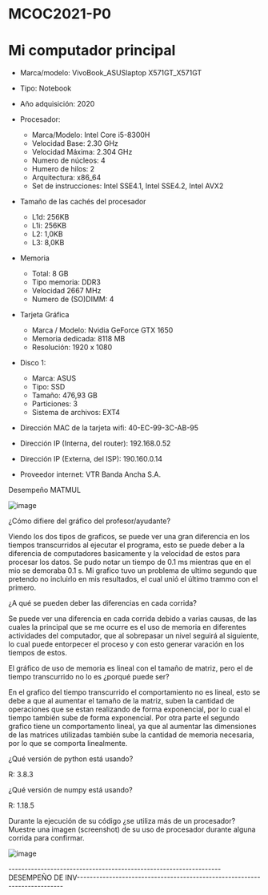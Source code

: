 # MCOC2021-P0

# Mi computador principal

* Marca/modelo: VivoBook_ASUSlaptop X571GT_X571GT
* Tipo: Notebook
* Año adquisición: 2020
* Procesador:
  * Marca/Modelo: Intel Core i5-8300H
  * Velocidad Base: 2.30 GHz
  * Velocidad Máxima: 2.304 GHz
  * Numero de núcleos: 4 
  * Humero de hilos: 2
  * Arquitectura: x86_64
  * Set de instrucciones: Intel SSE4.1, Intel SSE4.2, Intel AVX2
* Tamaño de las cachés del procesador
  * L1d: 256KB
  * L1i: 256KB
  * L2: 1,0KB
  * L3: 8,0KB
* Memoria 
  * Total: 8 GB
  * Tipo memoria: DDR3
  * Velocidad 2667 MHz
  * Numero de (SO)DIMM: 4
* Tarjeta Gráfica
  * Marca / Modelo: Nvidia GeForce GTX 1650
  * Memoria dedicada: 8118 MB
  * Resolución: 1920 x 1080
* Disco 1: 
  * Marca: ASUS
  * Tipo: SSD
  * Tamaño: 476,93 GB
  * Particiones: 3
  * Sistema de archivos: EXT4

  
* Dirección MAC de la tarjeta wifi: 40-EC-99-3C-AB-95 
* Dirección IP (Interna, del router): 192.168.0.52
* Dirección IP (Externa, del ISP): 190.160.0.14
* Proveedor internet: VTR Banda Ancha S.A.


Desempeño MATMUL

![image](https://user-images.githubusercontent.com/88350743/128542058-c9d29886-2e4e-44bb-876e-b860aae41838.png)


¿Cómo difiere del gráfico del profesor/ayudante?

Viendo los dos tipos de graficos, se puede ver una gran diferencia en los tiempos transcurridos al ejecutar el programa, esto se puede deber a la diferencia de computadores basicamente y la velocidad de estos para procesar los datos. Se pudo notar un tiempo de 0.1 ms mientras que en el mio se demoraba 0.1 s. Mi grafico tuvo un problema de ultimo segundo que pretendo no incluirlo en mis resultados, el cual unió el último trammo con el primero.


¿A qué se pueden deber las diferencias en cada corrida?

Se puede ver una diferencia en cada corrida debido a varias causas, de las cuales la principal que se me ocurre es el uso de memoria en diferentes actividades del computador, que al sobrepasar un nivel seguirá al siguiente, lo cual puede entorpecer el proceso y con esto generar varación en los tiempos de estos.


El gráfico de uso de memoria es lineal con el tamaño de matriz, pero el de tiempo transcurrido no lo es ¿porqué puede ser?

En el grafico del tiempo transcurrido el comportamiento no es lineal, esto se debe a que al aumentar el tamaño de la matriz, suben la cantidad de operaciones que se estan realizando de forma exponencial,  por lo cual el tiempo también sube de forma exponencial. Por otra parte el segundo grafico tiene un comportamento lineal, ya que al aumentar las dimensiones de las matrices utilizadas también sube la cantidad de memoria necesaria, por lo que se comporta linealmente.


¿Qué versión de python está usando?

R: 3.8.3

¿Qué versión de numpy está usando?

R: 1.18.5

Durante la ejecución de su código ¿se utiliza más de un procesador? Muestre una imagen (screenshot) de su uso de procesador durante alguna corrida para confirmar.

![image](https://user-images.githubusercontent.com/88350743/128545404-1455afd5-4ecb-40a1-8a64-2dd0b4bf6d6d.png)




------------------------------------------------------------------DESEMPEÑO DE INV--------------------------------------------------------------------------



















